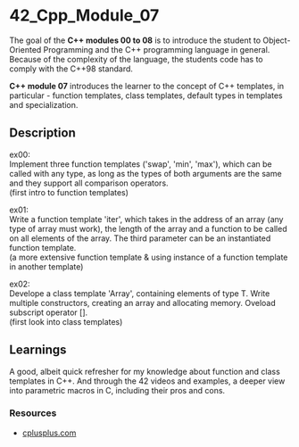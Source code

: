 # 42_Cpp_Module_07

The goal of the **C++ modules 00 to 08** is to introduce the student to Object-Oriented Programming and the C++ programming language in general.
Because of the complexity of the language, the students code has to comply with the C++98 standard.

**C++ module 07** introduces the learner to the concept of C++ templates, in particular - function templates, class templates, default types in templates and specialization.

## Description

ex00:  
Implement three function templates ('swap', 'min', 'max'), which can be called with any type, as long as the types of both arguments are the same and they support all comparison operators.  
(first intro to function templates)

ex01:  
Write a function template 'iter', which takes in the address of an array (any type of array must work), the length of the array and a function to be called on all elements of the array. The third parameter can be an instantiated function template.  
(a more extensive function template & using instance of a function template in another template)

ex02:  
Develope a class template 'Array', containing elements of type T. Write multiple constructors, creating an array and allocating memory. Oveload subscript operator [].  
(first look into class templates)

## Learnings

A good, albeit quick refresher for my knowledge about function and class templates in C++.
And through the 42 videos and examples, a deeper view into parametric macros in C, including their pros and cons.

### Resources

* [cplusplus.com](http://www.cplusplus.com/)

